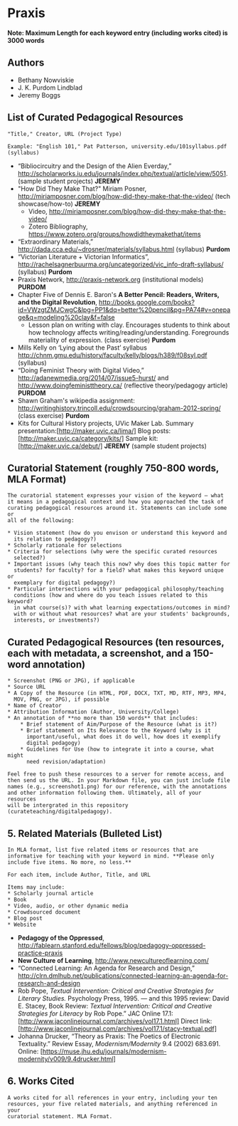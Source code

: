 # Praxis

**Note: Maximum Length for each keyword entry (including works cited) is
3000 words**

## Authors

* Bethany Nowviskie
* J. K. Purdom Lindblad
* Jeremy Boggs

## List of Curated Pedagogical Resources

```
"Title," Creator, URL (Project Type)

Example: "English 101," Pat Patterson, university.edu/101syllabus.pdf (syllabus)
```

* “Bibliocircuitry and the Design of the Alien Everday,”
  http://scholarworks.iu.edu/journals/index.php/textual/article/view/5051.
  (sample student projects) **JEREMY**
* "How Did They Make That?" Miriam Posner,
  http://miriamposner.com/blog/how-did-they-make-that-the-video/
  (tech showcase/how-to) **JEREMY**
  * Video,
    http://miriamposner.com/blog/how-did-they-make-that-the-video/
  * Zotero Bibliography,
    https://www.zotero.org/groups/howdidtheymakethat/items
* “Extraordinary Materials,”
  http://dada.cca.edu/~drosner/materials/syllabus.html (syllabus) **Purdom**
* “Victorian Literature + Victorian Informatics”,
  http://rachelsagnerbuurma.org/uncategorized/vic_info-draft-syllabus/  (syllabus) **Purdom**
* Praxis Network, http://praxis-network.org (institutional models) **PURDOM**
* Chapter Five of Dennis E. Baron's **A Better Pencil: Readers, Writers,
  and the Digital Revolution**,
  http://books.google.com/books?id=VWzgtZMJCwgC&lpg=PP1&dq=better%20pencil&pg=PA74#v=onepage&q=modeling%20clay&f=false
  * Lesson plan on writing with clay. Encourages students to think about
    how technology affects writing/reading/understanding. Foregrounds
    materiality of expression. (class exercise) **Purdom**
* Mills Kelly on ‘Lying about the Past’ syllabus
  http://chnm.gmu.edu/history/faculty/kelly/blogs/h389/f08syl.pdf (syllabus) 
* “Doing Feminist Theory with Digital Video,”
  http://adanewmedia.org/2014/07/issue5-hurst/ and
  http://www.doingfeministtheory.ca/ (reflective theory/pedagogy article) **PURDOM**
* Shawn Graham's wikipedia assignment:
    http://writinghistory.trincoll.edu/crowdsourcing/graham-2012-spring/ (class exercise)
**Purdom**
* Kits for Cultural History projects, UVic Maker Lab. Summary
  presentation:[http://maker.uvic.ca/lima/] Blog posts:
  [http://maker.uvic.ca/category/kits/] Sample kit:
  [http://maker.uvic.ca/debut/]  **JEREMY** (sample student projects)



## Curatorial Statement (roughly 750-800 words, MLA Format)

```
The curatorial statement expresses your vision of the keyword — what
it means in a pedagogical context and how you approached the task of
curating pedagogical resources around it. Statements can include some or
all of the following:

* Vision statement (how do you envison or understand this keyword and
  its relation to pedagogy?)
* Scholarly rationale for selections
* Criteria for selections (why were the specific curated resources
  selected?)
* Important issues (why teach this now? why does this topic matter for
  students? for faculty? for a field? what makes this keyword unique or
  exemplary for digital pedagogy?)
* Particular intersections with your pedagogical philosophy/teaching
  conditions (how and where do you teach issues related to this keyword?
  in what course(s)? with what learning expectations/outcomes in mind?
  with or without what resources? what are your students' backgrounds,
  interests, or investments?)
  ```

## Curated Pedagogical Resources (ten resources, each with metadata, a screenshot, and a 150-word annotation)

```
* Screenshot (PNG or JPG), if applicable
* Source URL
* A Copy of the Resource (in HTML, PDF, DOCX, TXT, MD, RTF, MP3, MP4,
  MOV, PNG, or JPG), if possible
* Name of Creator
* Attribution Information (Author, University/College)
* An annotation of **no more than 150 words** that includes:
    * Brief statement of Aim/Purpose of the Resource (what is it?)
    * Brief statement on Its Relevance to the Keyword (why is it
      important/useful, what does it do well, how does it exemplify
      digital pedagogy)
    * Guidelines for Use (how to integrate it into a course, what might
      need revision/adaptation)

Feel free to push these resources to a server for remote access, and
then send us the URL. In your Markdown file, you can just include file
names (e.g., screenshot1.png) for our reference, with the annotations
and other information following them. Ultimately, all of your resources
will be intergrated in this repository (curateteaching/digitalpedagogy).
```

## 5. Related Materials (Bulleted List)

```
In MLA format, list five related items or resources that are
informative for teaching with your keyword in mind. **Please only
include five items. No more, no less.**

For each item, include Author, Title, and URL

Items may include:
* Scholarly journal article
* Book
* Video, audio, or other dynamic media
* Crowdsourced document
* Blog post
* Website
```
* **Pedagogy of the Oppressed**,
  http://fablearn.stanford.edu/fellows/blog/pedagogy-oppressed-practice-praxis 
* **New Culture of Learning**, http://www.newcultureoflearning.com/ 
* “Connected Learning: An Agenda for Research and Design,”
  http://clrn.dmlhub.net/publications/connected-learning-an-agenda-for-research-and-design
* Rob Pope, *Textual Intervention: Critical and Creative Strategies for Literary Studies.* Psychology Press, 1995. — and this 1995 review: David E. Stacey, Book Review: *Textual Intervention: Critical and Creative Strategies for Literacy* by Rob Pope.” JAC Online 17.1: [http://www.jaconlinejournal.com/archives/vol17.1.html] Direct link: [http://www.jaconlinejournal.com/archives/vol17.1/stacy-textual.pdf] 
* Johanna Drucker, “Theory as Praxis: The Poetics of Electronic
  Textuality.” Review Essay, *Modernism/Modernity* 9.4 (2002) 683.691.
  Online:
  [https://muse.jhu.edu/journals/modernism-modernity/v009/9.4drucker.html]

## 6. Works Cited

```
A works cited for all references in your entry, including your ten
resources, your five related materials, and anything referenced in your
curatorial statement. MLA Format.
```
